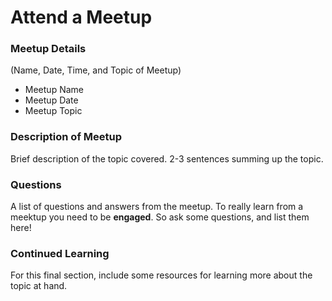 <h1>Attend a Meetup</h1>

<h3>Meetup Details</h3>
<p>(Name, Date, Time, and Topic of Meetup)</p>
<ul>
    <li>Meetup Name</li>
    <li>Meetup Date</li>
    <li>Meetup Topic</li>
</ul>

<h3>Description of Meetup</h3>
<p>Brief description of the topic covered. 2-3 sentences summing up the topic.</p>

<h3>Questions</h3>
<p>A list of questions and answers from the meetup. To really learn from a meektup you need to be <b>engaged</b>. So ask some questions, and list them here!</p>

<h3>Continued Learning</h3>
<p>For this final section, include some resources for learning more about the topic at hand.</p>